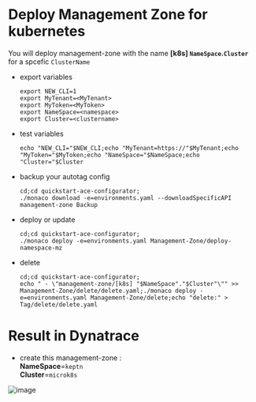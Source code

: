 # Deploy Management Zone for kubernetes

You will deploy management-zone with the name **[k8s] `NameSpace`.`Cluster`** for  a spcefic `ClusterName`

- export variables

      export NEW_CLI=1
      export MyTenant=<MyTenant>
      export MyToken=<MyToken>
      export NameSpace=<namespace>
      export Cluster=<clustername>

- test variables

      echo "NEW_CLI="$NEW_CLI;echo "MyTenant=https://"$MyTenant;echo "MyToken="$MyToken;echo "NameSpace="$NameSpace;echo "Cluster="$Cluster
     
- backup your autotag config

      cd;cd quickstart-ace-configurator;
      ./monaco download -e=environments.yaml --downloadSpecificAPI management-zone Backup

- deploy or update

      cd;cd quickstart-ace-configurator;
      ./monaco deploy -e=environments.yaml Management-Zone/deploy-namespace-mz
      
- delete

      cd;cd quickstart-ace-configurator;
      echo " - \"management-zone/[k8s] "$NameSpace"."$Cluster"\"" >> Management-Zone/delete/delete.yaml;./monaco deploy -e=environments.yaml Management-Zone/delete;echo "delete:" > Tag/delete/delete.yaml


# Result in Dynatrace 
- create this management-zone :  
       **NameSpace**=`keptn`  
       **Cluster**=`microk8s`  
   
![image](https://user-images.githubusercontent.com/40337213/121814798-38222800-cc73-11eb-8fa0-2c9819006721.png)
